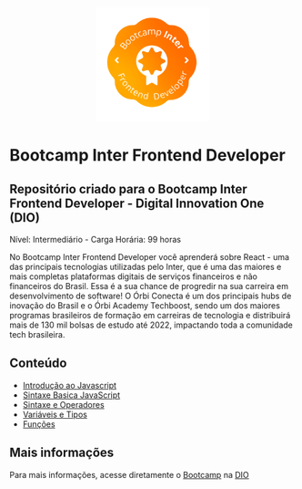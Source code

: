 <div align="center">
  <img src="images/bootcamp-logo.png" alt="Bootcamp Logo" style="width: 200px" /> 
</div>

# Bootcamp Inter Frontend Developer

## Repositório criado para o Bootcamp Inter Frontend Developer - Digital Innovation One (DIO)

Nível: Intermediário - Carga Horária: 99 horas

No Bootcamp Inter Frontend Developer você aprenderá sobre React - uma das principais tecnologias utilizadas pelo Inter, que é uma das maiores e mais completas plataformas digitais de serviços financeiros e não financeiros do Brasil. Essa é a sua chance de progredir na sua carreira em desenvolvimento de software! O Órbi Conecta é um dos principais hubs de inovação do Brasil e o Órbi Academy Techboost, sendo um dos maiores programas brasileiros de formação em carreiras de tecnologia e distribuirá mais de 130 mil bolsas de estudo até 2022, impactando toda a comunidade tech brasileira.

## Conteúdo

- [Introdução ao Javascript](introducao-javascript/)
- [Sintaxe Basica JavaScript](sintaxe-basica-javascript/)
- [Sintaxe e Operadores](sintaxe-operadores/)
- [Variáveis e Tipos](variaveis-tipos/)
- [Funções](funcoes/)

## Mais informações

Para mais informações, acesse diretamente o [Bootcamp](https://web.dio.me/track/inter-frontend-developer) na [DIO](https://www.dio.me/)
